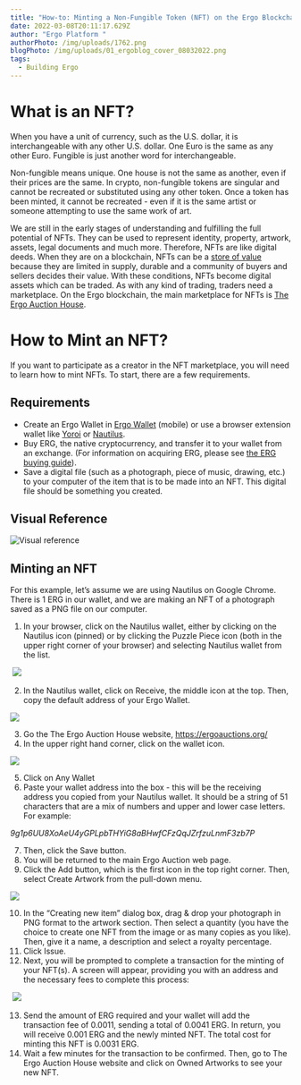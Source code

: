 ```yaml
---
title: "How-to: Minting a Non-Fungible Token (NFT) on the Ergo Blockchain"
date: 2022-03-08T20:11:17.629Z
author: "Ergo Platform "
authorPhoto: /img/uploads/1762.png
blogPhoto: /img/uploads/01_ergoblog_cover_08032022.png
tags:
  - Building Ergo
---
```

# What is an NFT?

When you have a unit of currency, such as the U.S. dollar, it is interchangeable with any other U.S. dollar. One Euro is the same as any other Euro. Fungible is just another word for interchangeable.

Non-fungible means unique. One house is not the same as another, even if their prices are the same. In crypto, non-fungible tokens are singular and cannot be recreated or substituted using any other token. Once a token has been minted, it cannot be recreated - even if it is the same artist or someone attempting to use the same work of art.

We are still in the early stages of understanding and fulfilling the full potential of NFTs. They can be used to represent identity, property, artwork, assets, legal documents and much more. Therefore, NFTs are like digital deeds. When they are on a blockchain, NFTs can be a [store of value](https://taschalabs.com/nft-is-better-than-diamond-heres-why/) because they are limited in supply, durable and a community of buyers and sellers decides their value. With these conditions, NFTs become digital assets which can be traded. As with any kind of trading, traders need a marketplace. On the Ergo blockchain, the main marketplace for NFTs is [The Ergo Auction House](https://ergoauctions.org/).

# How to Mint an NFT?

If you want to participate as a creator in the NFT marketplace, you will need to learn how to mint NFTs. To start, there are a few requirements.

## Requirements

* Create an Ergo Wallet in [Ergo Wallet](https://ergoplatform.org/en/mobile_wallets/) (mobile) or use a browser extension wallet like [Yoroi](https://yoroi-wallet.com/) or [Nautilus](https://chrome.google.com/webstore/detail/nautilus-wallet/gjlmehlldlphhljhpnlddaodbjjcchai).  
* Buy ERG, the native cryptocurrency, and transfer it to your wallet from an exchange. (For information on acquiring ERG, please see [the ERG buying guide](https://www.reddit.com/r/ergonauts/wiki/trade)).
* Save a digital file (such as a photograph, piece of music, drawing, etc.) to your computer of the item that is to be made into an NFT. This digital file should be something you created.

## Visual Reference

![Visual reference](/img/uploads/group-17.png "Visual reference")

## Minting an NFT

For this example, let’s assume we are using Nautilus on Google Chrome. There is 1 ERG in our wallet, and we are making an NFT of a photograph saved as a PNG file on our computer.

1. In your browser, click on the Nautilus wallet, either by clicking on the Nautilus icon (pinned) or by clicking the Puzzle Piece icon (both in the upper right corner of your browser) and selecting Nautilus wallet from the list. 

 ![](https://lh3.googleusercontent.com/xog9W4ZLxdcS2kkeNRDNXmYQsWdCiJzY7h0HvxsewrO4IvR8ACu0xqONxSNsKz28Jz9RJPxYaD9FaN2JoUEW9zpe6jyMSRSkzWgXzxaXIBlR3vqdLocEiSrz8Uikx0wuEdXQP2GQ)

2. In the Nautilus wallet, click on Receive, the middle icon at the top. Then, copy the default address of your Ergo Wallet.

![](https://lh3.googleusercontent.com/ivdhFyA8mfVKBsvZ0rHTRE3STyT_AfhpqxDx1YeWAZEqIoztpMNIIWHHKhshp8inJ8eTs1-qpiMiQgfsjvOXUbHhGsk69yOCN_ENMAThArXZVoGeraXwHptZwwVbvhN6MDAMEzDN)

3. Go the The Ergo Auction House website, <https://ergoauctions.org/>
4. In the upper right hand corner, click on the wallet icon.

![](https://lh5.googleusercontent.com/jYSJbFvbhvbvsmvmFgkpWb1d98JF4MaruMXwIdVx7JxNEOS5Ck0Dv7lsW2huUPKapD9xYBY5c8qOHqBNNIWyvPmJpG9MLqMr62zYVyaA7zBpypK-XwwS3TaC-SfspxUD8Vwlg-Lt)

5. Click on Any Wallet 
6. Paste your wallet address into the box - this will be the receiving address you copied from your Nautilus wallet. It should be a string of 51 characters that are a mix of numbers and upper and lower case letters. For example:

*9g1p6UU8XoAeU4yGPLpbTHYiG8aBHwfCFzQqJZrfzuLnmF3zb7P* 

7. Then, click the Save button.
8. You will be returned to the main Ergo Auction web page.
9. Click the Add button, which is the first icon in the top right corner. Then, select Create Artwork from the pull-down menu.

![](https://lh5.googleusercontent.com/cc109waYgYoB6wx8qFX1d5_vUWkUPHUSi6KWl06lHSLuRv0vqbJLFX_oQLKcpDaGE-LNP63UOYd4AX6yFCKGfxLIhosbryz8XGrLtJaetuxdpmrbvXUbfRASMvYwJkn4Kg_hWmUp)

10. In the “Creating new item” dialog box, drag & drop your photograph in PNG format to the artwork section. Then select a quantity (you have the choice to create one NFT from the image or as many copies as you like). Then, give it a name, a description and select a royalty percentage.
11. Click Issue. 
12. Next, you will be prompted to complete a transaction for the minting of your NFT(s). A screen will appear, providing you with an address and the necessary fees to complete this process:

 ![](https://lh5.googleusercontent.com/2zzBHkc07mykvs2lZRe0GEokSoIjSqoqnRT0FZbR--AjnDocPrFayataBmWWrqPSFOmMZ_-3kkuk6JNbXKb4ZQCzMZ0uqnArGSCOtlPXfxB9iG4FAoQ4H_qloH8gSpZ7zLbN0hsg)

13. Send the amount of ERG required and your wallet will add the transaction fee of 0.0011, sending a total of 0.0041 ERG. In return, you will receive 0.001 ERG and the newly minted NFT. The total cost for minting this NFT is 0.0031 ERG. 
14. Wait a few minutes for the transaction to be confirmed. Then, go to The Ergo Auction House website and click on Owned Artworks to see your new NFT.